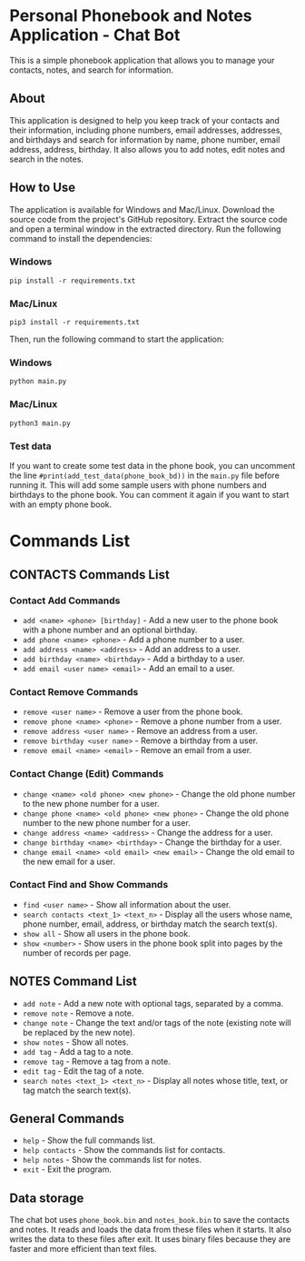 # Personal Phonebook and Notes Application - Chat Bot

This is a simple phonebook application that allows you to manage your contacts, notes, and search for information.

## About

This application is designed to help you keep track of your contacts and their information, including phone numbers, email addresses, addresses, and birthdays and search for information by name, phone number, email address, address, birthday. It also allows you to add notes, edit notes and search in the notes.

## How to Use

The application is available for Windows and Mac/Linux.
Download the source code from the project's GitHub repository. Extract the source code and open a terminal window in the extracted directory. Run the following command to install the dependencies:

### Windows
`pip install -r requirements.txt`

### Mac/Linux
`pip3 install -r requirements.txt`

Then, run the following command to start the application:

### Windows
`python main.py`

### Mac/Linux
`python3 main.py`

### Test data
If you want to create some test data in the phone book, you can uncomment the line `#print(add_test_data(phone_book_bd))` in the `main.py` file before running it. This will add some sample users with phone numbers and birthdays to the phone book. You can comment it again if you want to start with an empty phone book.

# Commands List

## CONTACTS Commands List

### Contact Add Commands
- `add <name> <phone> [birthday]` - Add a new user to the phone book with a phone number and an optional birthday.
- `add phone <name> <phone>` - Add a phone number to a user.
- `add address <name> <address>` - Add an address to a user.
- `add birthday <name> <birthday>` - Add a birthday to a user.
- `add email <user name> <email>` - Add an email to a user.

### Contact Remove Commands
- `remove <user name>` - Remove a user from the phone book.
- `remove phone <name> <phone>` - Remove a phone number from a user.
- `remove address <user name>` - Remove an address from a user.
- `remove birthday <user name>` - Remove a birthday from a user.
- `remove email <name> <email>` - Remove an email from a user.

### Contact Change (Edit) Commands
- `change <name> <old phone> <new phone>` - Change the old phone number to the new phone number for a user.
- `change phone <name> <old phone> <new phone>` - Change the old phone number to the new phone number for a user.
- `change address <name> <address>` - Change the address for a user.
- `change birthday <name> <birthday>` - Change the birthday for a user.
- `change email <name> <old email> <new email>` - Change the old email to the new email for a user.

### Contact Find and Show Commands
- `find <user name>` - Show all information about the user.
- `search contacts <text_1> <text_n>` - Display all the users whose name, phone number, email, address, or birthday match the search text(s).
- `show all` - Show all users in the phone book.
- `show <number>` - Show users in the phone book split into pages by the number of records per page.

## NOTES Command List

- `add note` - Add a new note with optional tags, separated by a comma.
- `remove note` - Remove a note.
- `change note` - Change the text and/or tags of the note (existing note will be replaced by the new note).
- `show notes` - Show all notes.
- `add tag` - Add a tag to a note.
- `remove tag` - Remove a tag from a note.
- `edit tag` - Edit the tag of a note.
- `search notes <text_1> <text_n>` - Display all notes whose title, text, or tag match the search text(s).

## General Commands

- `help` - Show the full commands list.
- `help contacts` - Show the commands list for contacts.
- `help notes` - Show the commands list for notes.
- `exit` - Exit the program.


## Data storage

The chat bot uses `phone_book.bin` and `notes_book.bin` to save the contacts and notes. It reads and loads the data from these files when it starts. It also writes the data to these files after exit. It uses binary files because they are faster and more efficient than text files.
